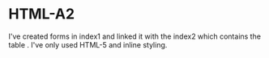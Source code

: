# HTML-A2
I've created forms in index1 and linked it with the index2 which contains the table . I've only used HTML-5 and inline styling.
